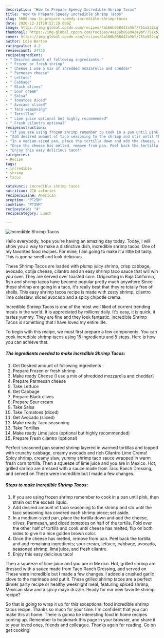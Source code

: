 ```yaml
---
description: "How to Prepare Speedy Incredible Shrimp Tacos"
title: "How to Prepare Speedy Incredible Shrimp Tacos"
slug: 5666-how-to-prepare-speedy-incredible-shrimp-tacos
date: 2020-12-31T20:52:20.680Z
image: https://img-global.cpcdn.com/recipes/4a166b068d42a9bf/751x532cq70/incredible-shrimp-tacos-recipe-main-photo.jpg
thumbnail: https://img-global.cpcdn.com/recipes/4a166b068d42a9bf/751x532cq70/incredible-shrimp-tacos-recipe-main-photo.jpg
cover: https://img-global.cpcdn.com/recipes/4a166b068d42a9bf/751x532cq70/incredible-shrimp-tacos-recipe-main-photo.jpg
author: Lola Barton
ratingvalue: 4.2
reviewcount: 24730
recipeingredient:
- " Desired amount of following ingredients "
- " Frozen or fresh shrimp"
- " Cheese I use a mix of shredded mozzarella and cheddar"
- " Parmesan cheese"
- " Lettuce"
- " Cabbage"
- " Black olives"
- " Sour cream"
- " Salsa"
- " Tomatoes diced"
- " Avocado sliced"
- " Taco seasoning"
- " Tortillas"
- " Lime juice optional but highly recommended"
- " Fresh cilantro optional"
recipeinstructions:
- "If you are using frozen shrimp remember to cook in a pan until pink, then strain out the excess liquid."
- "Add desired amount of taco seasoning to the shrimp and stir until the taco seasoning has covered each shrimp piece; set aside."
- "In a medium-sized pan, place the tortilla down and add the cheese, olives, Parmesan, and diced tomatoes on half of the tortilla. Fold over the other half of tortilla and cook until cheese has melted; flip on both sides to give it a nice golden brown color."
- "Once the cheese has melted, remove from pan. Peel back the tortilla and add remaining ingredients; sour cream, lettuce, cabbage, avocado, seasoned shrimp, lime juice, and fresh cilantro."
- "Enjoy this easy delicious taco!"
categories:
- Recipe
tags:
- incredible
- shrimp
- tacos

katakunci: incredible shrimp tacos 
nutrition: 210 calories
recipecuisine: American
preptime: "PT25M"
cooktime: "PT35M"
recipeyield: "4"
recipecategory: Lunch

---
```



![Incredible Shrimp Tacos](https://img-global.cpcdn.com/recipes/4a166b068d42a9bf/751x532cq70/incredible-shrimp-tacos-recipe-main-photo.jpg)

Hello everybody, hope you're having an amazing day today. Today, I will show you a way to make a distinctive dish, incredible shrimp tacos. One of my favorites food recipes. For mine, I am going to make it a little bit tasty. This is gonna smell and look delicious.

These Shrimp Tacos are loaded with plump juicy shrimp, crisp cabbage, avocado, cotija cheese, cilantro and an easy shrimp taco sauce that will win you over. They are served over toasted corn. Originating in Baja California, fish and shrimp tacos have become popular pretty much anywhere Since these shrimp are going in a taco, it&#39;s really best that they&#39;re totally free of shells. This easy shrimp tacos recipe is made with zesty shrimp, cilantro lime coleslaw, sliced avocado and a spicy chipotle crema.

Incredible Shrimp Tacos is one of the most well liked of current trending meals in the world. It is appreciated by millions daily. It's easy, it is quick, it tastes yummy. They are fine and they look fantastic. Incredible Shrimp Tacos is something that I have loved my entire life.


To begin with this recipe, we must first prepare a few components. You can cook incredible shrimp tacos using 15 ingredients and 5 steps. Here is how you can achieve that.

<!--inarticleads1-->

##### The ingredients needed to make Incredible Shrimp Tacos:

1. Get  Desired amount of following ingredients :
1. Prepare  Frozen or fresh shrimp
1. Make ready  Cheese (I use a mix of shredded mozzarella and cheddar)
1. Prepare  Parmesan cheese
1. Take  Lettuce
1. Get  Cabbage
1. Prepare  Black olives
1. Prepare  Sour cream
1. Take  Salsa
1. Take  Tomatoes (diced)
1. Get  Avocado (sliced)
1. Make ready  Taco seasoning
1. Take  Tortillas
1. Make ready  Lime juice (optional but highly recommended)
1. Prepare  Fresh cilantro (optional)


Perfect seasoned pan seared shrimp layered in warmed tortillas and topped with crunchy cabbage, creamy avocado and rich Cilantro Lime Crema! Spicy shrimp, creamy slaw, yummy shrimp taco sauce wrapped in warm fresh corn tortilla. Then a squeeze of lime juice and you are in Mexico. Hot, grilled shrimp are dressed with a sauce made from Taco Ranch Dressing, and served on These were incredible but I made a few changes. 

<!--inarticleads2-->

##### Steps to make Incredible Shrimp Tacos:

1. If you are using frozen shrimp remember to cook in a pan until pink, then strain out the excess liquid.
1. Add desired amount of taco seasoning to the shrimp and stir until the taco seasoning has covered each shrimp piece; set aside.
1. In a medium-sized pan, place the tortilla down and add the cheese, olives, Parmesan, and diced tomatoes on half of the tortilla. Fold over the other half of tortilla and cook until cheese has melted; flip on both sides to give it a nice golden brown color.
1. Once the cheese has melted, remove from pan. Peel back the tortilla and add remaining ingredients; sour cream, lettuce, cabbage, avocado, seasoned shrimp, lime juice, and fresh cilantro.
1. Enjoy this easy delicious taco!


Then a squeeze of lime juice and you are in Mexico. Hot, grilled shrimp are dressed with a sauce made from Taco Ranch Dressing, and served on These were incredible but I made a few changes. I added a crushed garlic clove to the marinade and put it. These grilled shrimp tacos are a perfect dinner party recipe or healthy weeknight meal, featuring spiced shrimp, Mexican slaw and a spicy mayo drizzle. Ready for our new favorite shrimp recipe? 

So that is going to wrap it up for this exceptional food incredible shrimp tacos recipe. Thanks so much for your time. I'm confident that you can make this at home. There is gonna be interesting food in home recipes coming up. Remember to bookmark this page in your browser, and share it to your loved ones, friends and colleague. Thanks again for reading. Go on get cooking!

